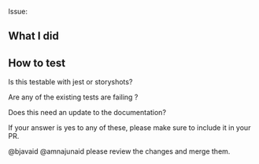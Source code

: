 Issue:

## What I did

## How to test

Is this testable with jest or storyshots?

Are any of the existing tests are failing ?

Does this need an update to the documentation?

If your answer is yes to any of these, please make sure to include it in your PR.


@bjavaid @amnajunaid please review the changes and merge them.
